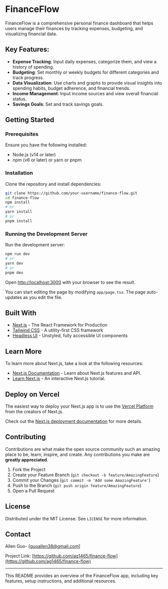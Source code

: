 # FinanceFlow

FinanceFlow is a comprehensive personal finance dashboard that helps users manage their finances by tracking expenses, budgeting, and visualizing financial data.

## Key Features:
- **Expense Tracking**: Input daily expenses, categorize them, and view a history of spending.
- **Budgeting**: Set monthly or weekly budgets for different categories and track progress.
- **Data Visualization**: Use charts and graphs to provide visual insights into spending habits, budget adherence, and financial trends.
- **Income Management**: Input income sources and view overall financial status.
- **Savings Goals**: Set and track savings goals.

## Getting Started

### Prerequisites

Ensure you have the following installed:
- Node.js (v14 or later)
- npm (v6 or later) or yarn or pnpm

### Installation

Clone the repository and install dependencies:

```bash
git clone https://github.com/your-username/finance-flow.git
cd finance-flow
npm install
# or
yarn install
# or
pnpm install
```

### Running the Development Server

Run the development server:

```bash
npm run dev
# or
yarn dev
# or
pnpm dev
```

Open [http://localhost:3000](http://localhost:3000) with your browser to see the result.

You can start editing the page by modifying `app/page.tsx`. The page auto-updates as you edit the file.

## Built With

- [Next.js](https://nextjs.org/) - The React Framework for Production
- [Tailwind CSS](https://tailwindcss.com/) - A utility-first CSS framework
- [Headless UI](https://headlessui.dev/) - Unstyled, fully accessible UI components

## Learn More

To learn more about Next.js, take a look at the following resources:
- [Next.js Documentation](https://nextjs.org/docs) - Learn about Next.js features and API.
- [Learn Next.js](https://nextjs.org/learn) - An interactive Next.js tutorial.

## Deploy on Vercel

The easiest way to deploy your Next.js app is to use the [Vercel Platform](https://vercel.com/) from the creators of Next.js.

Check out the [Next.js deployment documentation](https://nextjs.org/docs/deployment) for more details.

## Contributing

Contributions are what make the open source community such an amazing place to be, learn, inspire, and create. Any contributions you make are **greatly appreciated**.

1. Fork the Project
2. Create your Feature Branch (`git checkout -b feature/AmazingFeature`)
3. Commit your Changes (`git commit -m 'Add some AmazingFeature'`)
4. Push to the Branch (`git push origin feature/AmazingFeature`)
5. Open a Pull Request

## License

Distributed under the MIT License. See `LICENSE` for more information.

## Contact

Allen Guo- [guoallen38@gmail.com] 

Project Link: [https://github.com/ag1465/finance-flow](https://github.com/ag1465/finance-flow)

---

This README provides an overview of the FinanceFlow app, including key features, setup instructions, and additional resources.